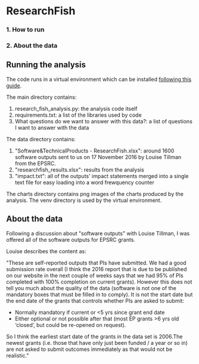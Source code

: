 # ResearchFish

### 1. How to run
### 2. About the data

## Running the analysis

The code runs in a virtual environment which can be installed [following this guide](http://docs.python-guide.org/en/latest/dev/virtualenvs/).

The main directory contains:

1. research_fish_analysis.py: the analysis code itself
1. requirements.txt: a list of the libraries used by code
1. What questions do we want to answer with this data?: a list of questions I want to answer with the data

The data directory contains:

1. "Software&TechnicalProducts - ResearchFish.xlsx": around 1600 software outputs sent to us on 17 November 2016 by Louise Tillman from the EPSRC.
1. "researchfish_results.xlsx": results from the analysis
1. "impact.txt": all of the outputs' impact statements merged into a single text file for easy loading into a word frewquency counter

The charts directory contains png images of the charts produced by the analysis.
The venv directory is used by the virtual environment.

## About the data

Following a discussion about "software outputs" with Louise Tillman, I was offered all of the software outputs for EPSRC grants.

Louise describes the content as:

"These are self-reported outputs that PIs have submitted. We had a good submission rate overall (I think the 2016 report that is due to be published on our website in the next couple of weeks  says that we had 95% of PIs completed with 100% completion on current grants). However this does not tell you much about the quality of the data (software is not one of the mandatory boxes that must be filled in to comply). It is not the start date but the end date of the grants that controls whether PIs are asked to submit:

* Normally mandatory if current or <5 yrs since grant end date
* Either optional or not possible after that (most EP grants >6 yrs old ‘closed’, but could be re-opened on request).

So I think the earliest start date of the grants in the data set is 2006.The newest grants (i.e. those that have only just been funded / a year or so in) are not asked to submit outcomes immediately as that would not be realistic."
